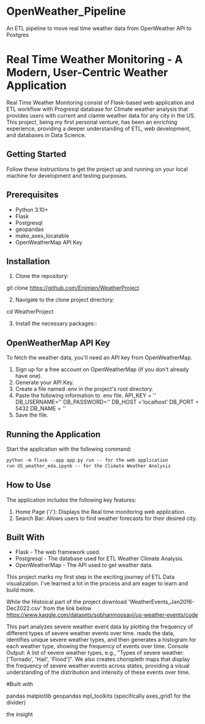 # OpenWeather_Pipeline
An ETL pipeline to move real time weather data from OpenWeather API to Postgres
# Real Time Weather Monitoring - A Modern, User-Centric Weather Application 

Real Time Weather Monitoring consist of Flask-based web application and ETL workflow with Progresql database for Climate weather analysis that provides users with current and clamte weather data for any city in the US. This project, being my first personal venture, has been an enriching experience, providing a deeper understanding of ETL, web development, and databases in Data Science.

## Getting Started

Follow these instructions to get the project up and running on your local machine for development and testing purposes.

## Prerequisites

- Python 3.10+
- Flask
- Postgresql
- geopandas
- make_axes_locatable
- OpenWeatherMap API Key

## Installation

1. Clone the repository:
 
 git clone https://github.com/Enimien/WeatherProject

2. Navigate to the clone project directory:
 
 cd WeatherProject
 
3. Install the necessary packages::



## OpenWeatherMap API Key

To fetch the weather data, you'll need an API key from OpenWeatherMap.

1. Sign up for a free account on OpenWeatherMap (if you don't already have one).
2. Generate your API Key.
3. Create a file named .env in the project's root directory.
4. Paste the following information to .env file.
API_KEY = ''
DB_USERNAME=''
DB_PASSWORD=''
DB_HOST ='localhost'
DB_PORT = 5432
DB_NAME = ''
5. Save the file.

## Running the Application

Start the application with the following command:
```md
python -m flask --app app.py run -- for the web application
run US_weather_eda.ipynb -- for the Climate Weather Analysis
```

## How to Use

The application includes the following key features:

1. Home Page ('/'): Displays the Real time monitoring web application.
2. Search Bar: Allows users to find weather forecasts for their desired city.


## Built With

- Flask - The web framework used.
- Postgresql - The database used for ETL Weather Climate Analysis.
- OpenWeatherMap - The API used to get weather data.



This project marks my first step in the exciting journey of ETL Data visualization. I've learned a lot in the process and am eager to learn and build more.

While the Histoical part of the project download 'WeatherEvents_Jan2016-Dec2022.csv' from the link below
 https://www.kaggle.com/datasets/sobhanmoosavi/us-weather-events/code 

This part analyzes severe weather event data by plotting the frequency of different types of severe weather events over time. reads the data, identifies unique severe weather types, and then generates a histogram for each weather type, showing the frequency of events over time.
Console Output: A list of severe weather types, e.g., "Types of severe weather: ['Tornado', 'Hail', 'Flood']".
We also   creates choropleth maps that display the frequency of severe weather events across states, providing a visual understanding of the distribution and intensity of these events over time.

#Built with

pandas
matplotlib
geopandas
mpl_toolkits (specifically axes_grid1 for the divider)

 the insight  

